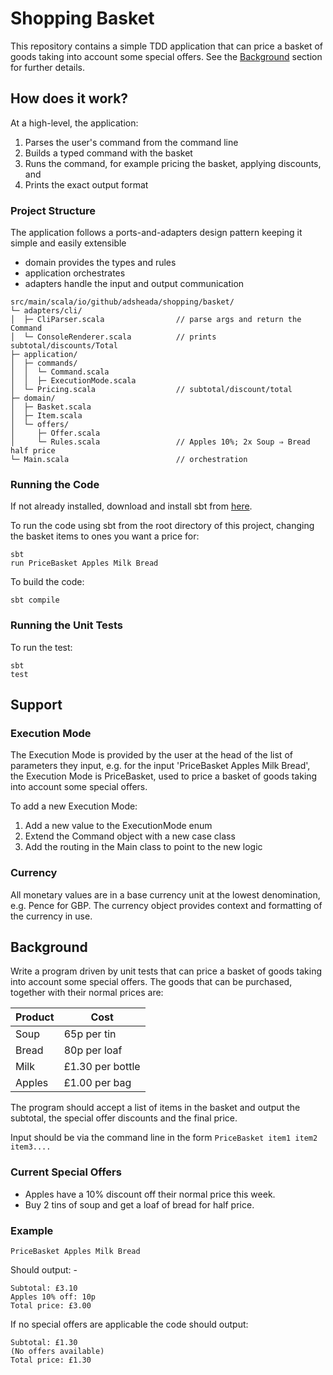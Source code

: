 
# Shopping Basket
This repository contains a simple TDD application that can price a basket of goods taking into account some special offers. See the [Background](Background) section for further details.

## How does it work?
At a high-level, the application:
1. Parses the user's command from the command line
2. Builds a typed command with the basket
3. Runs the command, for example pricing the basket, applying discounts, and
4. Prints the exact output format 

### Project Structure
The application follows a ports-and-adapters design pattern keeping it simple and easily extensible
- domain provides the types and rules
- application orchestrates
- adapters handle the input and output communication

```
src/main/scala/io/github/adsheada/shopping/basket/
└─ adapters/cli/
│  ├─ CliParser.scala                // parse args and return the Command
│  └─ ConsoleRenderer.scala          // prints subtotal/discounts/Total
├─ application/
│  ├─ commands/
│  │  └─ Command.scala
│  │  ├─ ExecutionMode.scala
│  └─ Pricing.scala                  // subtotal/discount/total
├─ domain/
│  ├─ Basket.scala
│  ├─ Item.scala
│  └─ offers/
│     ├─ Offer.scala
│     └─ Rules.scala                 // Apples 10%; 2x Soup ⇒ Bread half price
└─ Main.scala                        // orchestration
```

### Running the Code
If not already installed, download and install sbt from [here](https://www.scala-sbt.org/download).

To run the code using sbt from the root directory of this project, changing the basket items to ones you want a price for:
```
sbt 
run PriceBasket Apples Milk Bread
```

To build the code:
```
sbt compile
```

### Running the Unit Tests
To run the test:
```
sbt
test
```

## Support

### Execution Mode
The Execution Mode is provided by the user at the head of the list of parameters they input, e.g. for the input 'PriceBasket Apples Milk Bread', the Execution Mode is PriceBasket, used to price a basket of goods taking into account some special offers.

To add a new Execution Mode:
1. Add a new value to the ExecutionMode enum
2. Extend the Command object with a new case class
3. Add the routing in the Main class to point to the new logic

### Currency
All monetary values are in a base currency unit at the lowest denomination, e.g. Pence for GBP. The currency object provides context and formatting of the currency in use.

## Background
Write a program driven by unit tests that can price a basket of goods taking into account some special offers. 
The goods that can be purchased, together with their normal prices are:

| Product | Cost               |
|---------|--------------------|
| Soup    | 65p per tin        |
| Bread   | 80p per loaf       |
| Milk    | £1.30 per bottle   |
| Apples  | £1.00 per bag      |

The program should accept a list of items in the basket and output the subtotal, the special offer discounts and
the final price.

Input should be via the command line in the form `PriceBasket item1 item2 item3....`

### Current Special Offers
* Apples have a 10% discount off their normal price this week.
* Buy 2 tins of soup and get a loaf of bread for half price.

### Example 

`PriceBasket Apples Milk Bread`

Should output: -
```
Subtotal: £3.10
Apples 10% off: 10p
Total price: £3.00
```

If no special offers are applicable the code should output:
```
Subtotal: £1.30
(No offers available)
Total price: £1.30
```